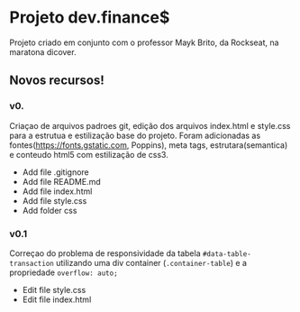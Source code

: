 # Projeto dev.finance$

Projeto criado em conjunto com o professor Mayk Brito, da Rockseat, na maratona dicover.

 ## Novos recursos!
 ### v0. 
 Criaçao de arquivos padroes git, edição dos arquivos index.html e style.css para a estrutua e estilização base do projeto.
 Foram adicionadas as fontes(https://fonts.gstatic.com, Poppins), meta tags, estrutara(semantica) e conteudo html5 com estilização de css3.
  - Add file .gitignore
  - Add file README.md
  - Add file index.html
  - Add file style.css
  - Add folder css

### v0.1
Correçao do problema de responsividade da tabela ```#data-table-transaction``` utilizando uma div container (```.container-table```) e a propriedade ```overflow: auto;```
 - Edit file style.css
 - Edit file index.html
